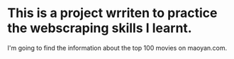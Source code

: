# This is a project wrriten to practice the webscraping skills I learnt.
I'm going to find the information about the top 100 movies on maoyan.com. 
